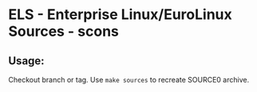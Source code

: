 # ELS - Enterprise Linux/EuroLinux Sources - scons
 
## Usage:
  Checkout branch or tag. Use `make sources` to recreate  SOURCE0 archive.
